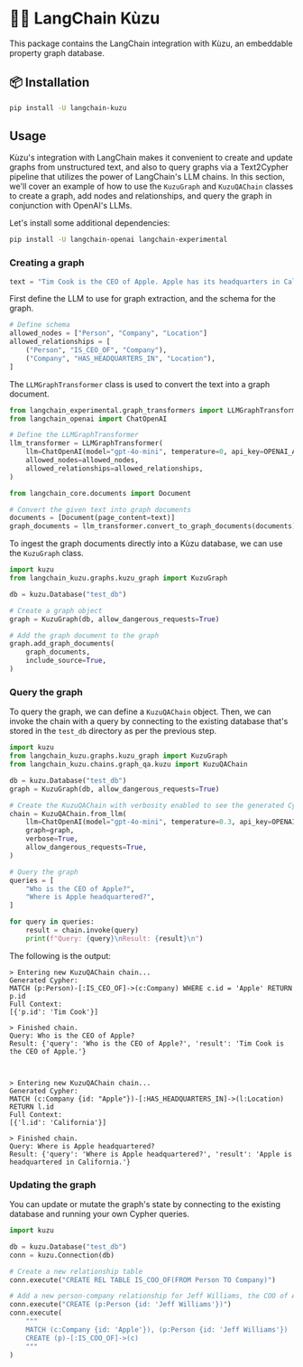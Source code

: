 # 🦜️🔗 LangChain Kùzu

This package contains the LangChain integration with Kùzu, an embeddable property graph database.

## 📦 Installation

```bash
pip install -U langchain-kuzu
```


## Usage

Kùzu's integration with LangChain makes it convenient to create and update graphs from unstructured text, and also to query graphs via a Text2Cypher pipeline that utilizes the
power of LangChain's LLM chains. In this section, we'll cover
an example of how to use the `KuzuGraph` and `KuzuQAChain` classes to create a graph, add nodes and relationships, and query the graph in conjunction with OpenAI's LLMs.

Let's install some additional dependencies:

```bash
pip install -U langchain-openai langchain-experimental
```

### Creating a graph

```py
text = "Tim Cook is the CEO of Apple. Apple has its headquarters in California."
```

First define the LLM to use for graph extraction, and the schema for the graph.

```py
# Define schema
allowed_nodes = ["Person", "Company", "Location"]
allowed_relationships = [
    ("Person", "IS_CEO_OF", "Company"),
    ("Company", "HAS_HEADQUARTERS_IN", "Location"),
]
```

The `LLMGraphTransformer` class is used to convert the text into a graph document.

```py
from langchain_experimental.graph_transformers import LLMGraphTransformer
from langchain_openai import ChatOpenAI

# Define the LLMGraphTransformer
llm_transformer = LLMGraphTransformer(
    llm=ChatOpenAI(model="gpt-4o-mini", temperature=0, api_key=OPENAI_API_KEY),
    allowed_nodes=allowed_nodes,
    allowed_relationships=allowed_relationships,
)
```


```py
from langchain_core.documents import Document

# Convert the given text into graph documents
documents = [Document(page_content=text)]
graph_documents = llm_transformer.convert_to_graph_documents(documents)
```

To ingest the graph documents directly into a Kùzu database, we can use the `KuzuGraph` class.

```py
import kuzu
from langchain_kuzu.graphs.kuzu_graph import KuzuGraph

db = kuzu.Database("test_db")

# Create a graph object
graph = KuzuGraph(db, allow_dangerous_requests=True)

# Add the graph document to the graph
graph.add_graph_documents(
    graph_documents,
    include_source=True,
)
```

### Query the graph

To query the graph, we can define a `KuzuQAChain` object. Then, we can invoke the chain with a query by connecting to the existing database that's stored in the `test_db` directory as per the
previous step.

```py
import kuzu
from langchain_kuzu.graphs.kuzu_graph import KuzuGraph
from langchain_kuzu.chains.graph_qa.kuzu import KuzuQAChain

db = kuzu.Database("test_db")
graph = KuzuGraph(db, allow_dangerous_requests=True)

# Create the KuzuQAChain with verbosity enabled to see the generated Cypher queries
chain = KuzuQAChain.from_llm(
    llm=ChatOpenAI(model="gpt-4o-mini", temperature=0.3, api_key=OPENAI_API_KEY),
    graph=graph,
    verbose=True,
    allow_dangerous_requests=True,
)

# Query the graph
queries = [
    "Who is the CEO of Apple?",
    "Where is Apple headquartered?",
]

for query in queries:
    result = chain.invoke(query)
    print(f"Query: {query}\nResult: {result}\n")
```

The following is the output:

```
> Entering new KuzuQAChain chain...
Generated Cypher:
MATCH (p:Person)-[:IS_CEO_OF]->(c:Company) WHERE c.id = 'Apple' RETURN p.id
Full Context:
[{'p.id': 'Tim Cook'}]

> Finished chain.
Query: Who is the CEO of Apple?
Result: {'query': 'Who is the CEO of Apple?', 'result': 'Tim Cook is the CEO of Apple.'}



> Entering new KuzuQAChain chain...
Generated Cypher:
MATCH (c:Company {id: "Apple"})-[:HAS_HEADQUARTERS_IN]->(l:Location) RETURN l.id
Full Context:
[{'l.id': 'California'}]

> Finished chain.
Query: Where is Apple headquartered?
Result: {'query': 'Where is Apple headquartered?', 'result': 'Apple is headquartered in California.'}
```

### Updating the graph

You can update or mutate the graph's state by connecting to the existing database and running your
own Cypher queries.

```py
import kuzu

db = kuzu.Database("test_db")
conn = kuzu.Connection(db)

# Create a new relationship table
conn.execute("CREATE REL TABLE IS_COO_OF(FROM Person TO Company)")

# Add a new person-company relationship for Jeff Williams, the COO of Apple
conn.execute("CREATE (p:Person {id: 'Jeff Williams'})")
conn.execute(
    """
    MATCH (c:Company {id: 'Apple'}), (p:Person {id: 'Jeff Williams'})
    CREATE (p)-[:IS_COO_OF]->(c)
    """
)
```